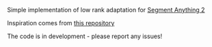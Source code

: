 Simple implementation of low rank adaptation for [Segment Anything 2](https://github.com/facebookresearch/sam2)

Inspiration comes from [this repository](https://github.com/JamesQFreeman/Sam_LoRA)

The code is in development - please report any issues!